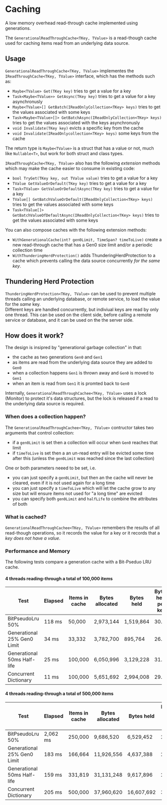 # Caching
A low memory overhead read-through cache implemented using generations.

The `GenerationalReadThroughCache<TKey, TValue>` is a read-though cache used for caching items read from an underlying data source.

## Usage

`GenerationalReadThroughCache<TKey, TValue>` implementes the `IReadThroughCache<TKey, TValue>` interface, which has the methods such as:
* `Maybe<TValue> Get(TKey key)` tries to get a value for a key
* `Task<Maybe<TValue>> GetAsync(TKey key)` tries to get a value for a key asynchronusly
* `Maybe<TValue>[] GetBatch(IReadOnlyCollection<TKey> keys)` tries to get the values associated with some keys
* `Task<Maybe<TValue>[]> GetBatchAsync(IReadOnlyCollection<TKey> keys)` tries to get the values associated with the keys asynchronusly
* `void Invalidate(TKey key)` evicts a specific key from the cache
* `void Invalidate(IReadOnlycollection<TKey> keys)` some keys from the cache

The return type is `Maybe<TValue>` is a struct that has a value or not, much like `Nullable<T>`, but work for both struct and class types.

`IReadThroughCache<TKey, TValue>` also has the following *extension* methods which may make the cache easier to consume in existing code:

* `bool TryGet(TKey key, out TValue value)` tries to get a value for a key
* `TValue GetValueOrDefault(TKey key)` tries to get a value for a key
* `Task<TValue> GetValueOrDefaultAsync(TKey key)` tries to get a value for a key
* `TValue[] GetBatchValueOrDefault(IReadOnlyCollection<TKey> keys)` tries to get the values associated with some keys
* `Task<TValue[]> GetBatchValueOfDefaultAsync(IReadOnlyCollection<TKey> keys)` tries to get the values associated with some keys

You can also compose caches with the following extension methods:
* `WithGenerationalCache(int? gen0Limit, TimeSpan? timeToLive)` create a new read-through cache that has a Gen0 size limit and/or a periodic collection time
* `WithThunderingHerdProtection()` adds ThunderingHerdProtection to a cache which prevents calling the data source concurrently *for the same key*.

## Thundering Herd Protection

`ThunderingHerdProtection<TKey, TValue>` can be used to prevent multiple threads calling an underlying database, or remote service, to load the value for the *same* key.  
Different keys are handled concurrently, but indiviual keys are read by only one thread.  This can be used on the client side, before calling a remote service or database, 
and it can be used on the the server side.

## How does it work?

The design is insipred by "generational garbage collection" in that:

* the cache as two generations `Gen0` and `Gen1`
* as items are read from the underlying data source they are added to `Gen0`
* when a collection happens `Gen1` is thrown away and `Gen0` is moved to `Gen1`
* when an item is read from `Gen1` it is promted back to `Gen0`

Internally, `GenerationalReadThroughCachee<TKey, TValue>` uses a lock (Monitor) to protect it's data structures, but the lock is released if a read to the underlying data source is required.

### When does a collection happen?

The `GenerationalReadThroughCachee<TKey, TValue>` contructor takes two arguments that control collection:

* if a `gen0Limit` is set then a collection will occur when `Gen0` reaches that limit
* if `timeToLive` is set then a an un-read entry will be evicted some time after this (unless the `gen0Limit` was reached since the last collection)

One or both parameters neeed to be set, i.e.

* you can just specify a `gen0Limit`, but then an the cache will never be cleared, even if it is not used again for a long time
* you can just specify a `timeToLive` which will let the cache grow to any size but will ensure items not used for "a long time" are evicted
* you can specify both `gen0Limit` and `halfLife` to combine the attributes of both

### What is cached?

`GenerationalReadThroughCachee<TKey, TValue>` remembers the results of all read-though operations, so it records the value for a key or it records that a *key does not have a value*.

### Performance and Memory

The following tests compare a generation cache with a Bit-Pseduo LRU cache.

#### 4 threads reading-through a total of 100,000 items
| Test | Elapsed | Items in cache | Bytes allocated | Bytes held | Bytes held per key |
| ---- | ------- | -------------- | --------------- | ---------- | ------------------ |
| BitPseudoLru 50% | 118 ms | 50,000 | 2,973,144 | 1,519,864 | 30.40 |
| Generational 25% Gen0 Limit| 34 ms | 33,332 | 3,782,700 | 895,764 | 26.87 |
| Generational 50ms Half-life | 25 ms | 100,000 | 6,050,996 | 3,129,228 | 31.29 |
| Concurrent Dictionary | 11 ms | 100,000 | 5,651,692 | 2,994,008 | 29.94 |

#### 4 threads reading-through a total of 500,000 items
| Test | Elapsed | Items in cache | Bytes allocated | Bytes held | Bytes held per key |
| ---- | ------- | -------------- | --------------- | ---------- | ------------------ |
| BitPseudoLru 50% | 2,062 ms | 250,000 | 9,686,520 | 6,529,452 | 26.12 |
| Generational 25% Gen0 Limit | 183 ms | 166,664 | 11,926,556 | 4,637,388 | 27.82 |
| Generational 50ms Half-life | 159 ms | 331,819 | 31,131,248 | 9,617,896 | 28.99 |
| Concurrent Dictionary | 205 ms | 500,000 | 37,960,620 | 16,607,692 | 33.22 |

